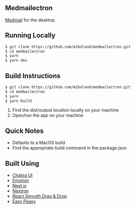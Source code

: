 ## Medmailectron
[Medmail](https://github.com/miboland/medmail) for the desktop.

## Running Locally

```bash
$ git clone https://github.com/miboland/medmailectron.git
$ cd medmailectron
$ yarn
$ yarn dev
```

## Build Instructions

```bash
$ git clone https://github.com/miboland/medmailectron.git
$ cd medmailectron
$ yarn
$ yarn build
```

1. Find the dist/output location locally on your machine
2. Open/run the app on your machine

## Quick Notes

- Defaults to a MacOS build
- Find the appropriate build command in the package.json

## Built Using

- [Chakra UI](https://chakra-ui.com/)
- [Emotion](https://emotion.sh/)
- [Next.js](https://nextjs.org/)
- [Nextron](https://github.com/saltyshiomix/nextron)
- [React Smooth Drag & Drop](https://github.com/kutlugsahin/react-smooth-dnd)
- [Easy Peasy](https://easy-peasy.now.sh/)
